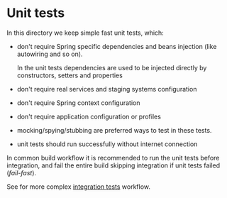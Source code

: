 # Unit tests

In this directory we keep simple fast unit tests, which:
  
  - don't require Spring specific dependencies and beans injection (like autowiring and so on).
  
    In the unit tests dependencies are used to be injected directly by constructors, setters and properties
  
  - don't require real services and staging systems configuration
  
  - don't require Spring context configuration
  
  - don't require application configuration or profiles
  
  - mocking/spying/stubbing are preferred ways to test in these tests.
  
  - unit tests should run successfully without internet connection
  
In common build workflow it is recommended to run the unit tests before integration, 
and fail the entire build skipping integration if unit tests failed (_fail-fast_).
  
See for more complex [integration tests](/src/test/integration/README.md) workflow.